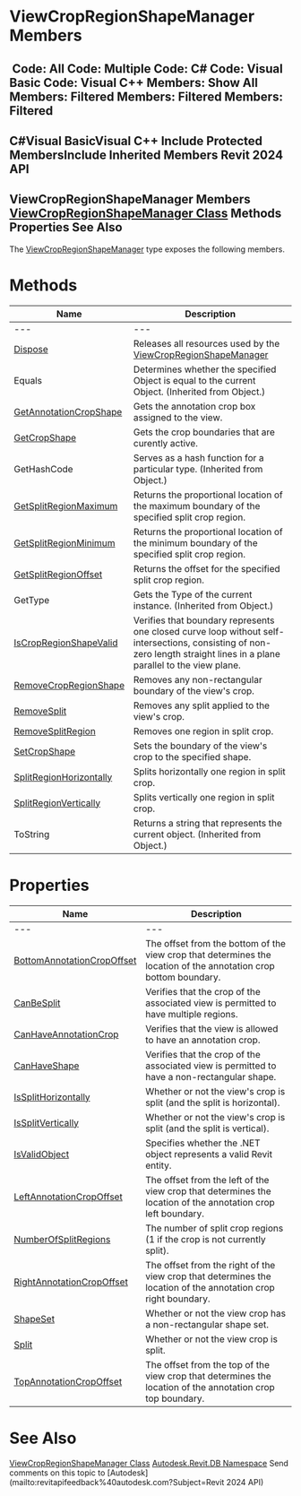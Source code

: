 # ViewCropRegionShapeManager Members

﻿
 Code: All Code: Multiple Code: C# Code: Visual Basic Code: Visual C++  Members: Show All Members: Filtered Members: Filtered Members: Filtered   
---  
C#Visual BasicVisual C++
Include Protected MembersInclude Inherited Members
Revit 2024 API  
---  
ViewCropRegionShapeManager Members  
[ViewCropRegionShapeManager Class](2610cb66-5dae-9fc8-4e83-7dfe88085abb.md "ViewCropRegionShapeManager Class") Methods Properties See Also  
---  
The [ViewCropRegionShapeManager](2610cb66-5dae-9fc8-4e83-7dfe88085abb.md "ViewCropRegionShapeManager Class") type exposes the following members.
# Methods
| Name | Description |
| --- | --- |
| --- | --- | --- |
| [Dispose](7c0d13f8-0263-d113-c4cf-20cb62693001.md "Dispose Method") | Releases all resources used by the [ViewCropRegionShapeManager](2610cb66-5dae-9fc8-4e83-7dfe88085abb.md "ViewCropRegionShapeManager Class") |
| Equals | Determines whether the specified Object is equal to the current Object. (Inherited from Object.) |
| [GetAnnotationCropShape](4e698377-7527-c562-21bc-379c68efda5d.md "GetAnnotationCropShape Method") | Gets the annotation crop box assigned to the view. |
| [GetCropShape](36a98b08-72be-4b0a-99f6-4a765b85b15d.md "GetCropShape Method") | Gets the crop boundaries that are curently active. |
| GetHashCode | Serves as a hash function for a particular type.  (Inherited from Object.) |
| [GetSplitRegionMaximum](fe2685d5-c8c3-eb61-d4d0-3fcdd48820ed.md "GetSplitRegionMaximum Method") | Returns the proportional location of the maximum boundary of the specified split crop region. |
| [GetSplitRegionMinimum](62230272-ac48-3856-91a3-d5c6aa2ec031.md "GetSplitRegionMinimum Method") | Returns the proportional location of the minimum boundary of the specified split crop region. |
| [GetSplitRegionOffset](f2df4fe9-0771-4ee0-e000-d0d2b11ea35f.md "GetSplitRegionOffset Method") | Returns the offset for the specified split crop region. |
| GetType | Gets the Type of the current instance. (Inherited from Object.) |
| [IsCropRegionShapeValid](e9d91a49-9d33-f1d5-a197-e1bf33a17265.md "IsCropRegionShapeValid Method") | Verifies that boundary represents one closed curve loop without self-intersections, consisting of non-zero length straight lines in a plane parallel to the view plane. |
| [RemoveCropRegionShape](f72964d5-5b22-0d77-2fe0-0c127546d879.md "RemoveCropRegionShape Method") | Removes any non-rectangular boundary of the view's crop. |
| [RemoveSplit](7b04c647-cb12-3189-eb56-2251ba46d99b.md "RemoveSplit Method") | Removes any split applied to the view's crop. |
| [RemoveSplitRegion](c750ce39-d497-7cab-028b-4da0e0ce3c91.md "RemoveSplitRegion Method") | Removes one region in split crop. |
| [SetCropShape](548c4181-2779-40a2-8276-b7a43a85a161.md "SetCropShape Method") | Sets the boundary of the view's crop to the specified shape. |
| [SplitRegionHorizontally](081c29af-0877-a5ce-bb49-e39ba262a43f.md "SplitRegionHorizontally Method") | Splits horizontally one region in split crop. |
| [SplitRegionVertically](583d354f-9950-5bcd-23e0-69c15ee69a50.md "SplitRegionVertically Method") | Splits vertically one region in split crop. |
| ToString | Returns a string that represents the current object. (Inherited from Object.) |

# Properties
| Name | Description |
| --- | --- |
| --- | --- | --- |
| [BottomAnnotationCropOffset](052f9969-ce4e-40c5-8573-30c4db60a25f.md "BottomAnnotationCropOffset Property") | The offset from the bottom of the view crop that determines the location of the annotation crop bottom boundary. |
| [CanBeSplit](1fc2640b-6c4a-2d85-39a7-2b50f3377145.md "CanBeSplit Property") | Verifies that the crop of the associated view is permitted to have multiple regions. |
| [CanHaveAnnotationCrop](4ed706b0-ed41-3cba-aae5-d75d816b2ae1.md "CanHaveAnnotationCrop Property") | Verifies that the view is allowed to have an annotation crop. |
| [CanHaveShape](4ed96171-c8ac-1623-f1d3-5da38d1bd834.md "CanHaveShape Property") | Verifies that the crop of the associated view is permitted to have a non-rectangular shape. |
| [IsSplitHorizontally](a78e3cd6-58b3-faa0-6e10-02c22fe3bc99.md "IsSplitHorizontally Property") | Whether or not the view's crop is split (and the split is horizontal). |
| [IsSplitVertically](4831f9a4-f3c1-0d83-8387-66618485baa1.md "IsSplitVertically Property") | Whether or not the view's crop is split (and the split is vertical). |
| [IsValidObject](ff38ac8e-6b3b-f9a4-6a26-2669eb661361.md "IsValidObject Property") | Specifies whether the .NET object represents a valid Revit entity. |
| [LeftAnnotationCropOffset](c1df4fe4-5897-2f90-405d-4a05542179e0.md "LeftAnnotationCropOffset Property") | The offset from the left of the view crop that determines the location of the annotation crop left boundary. |
| [NumberOfSplitRegions](2d533b30-7190-442d-1c8b-f436e526c40c.md "NumberOfSplitRegions Property") | The number of split crop regions (1 if the crop is not currently split). |
| [RightAnnotationCropOffset](3858d0de-caaa-8e31-545c-8c0a3c8fb0f2.md "RightAnnotationCropOffset Property") | The offset from the right of the view crop that determines the location of the annotation crop right boundary. |
| [ShapeSet](4e4ddc06-f889-b955-a22d-c870c00526cc.md "ShapeSet Property") | Whether or not the view crop has a non-rectangular shape set. |
| [Split](9fb6ad28-2917-3194-9b71-8fed8461d22b.md "Split Property") | Whether or not the view crop is split. |
| [TopAnnotationCropOffset](b2dce097-7b29-4a40-3b06-cac4cbc49081.md "TopAnnotationCropOffset Property") | The offset from the top of the view crop that determines the location of the annotation crop top boundary. |

# See Also
[ViewCropRegionShapeManager Class](2610cb66-5dae-9fc8-4e83-7dfe88085abb.md "ViewCropRegionShapeManager Class")
[Autodesk.Revit.DB Namespace](87546ba7-461b-c646-cbb1-2cb8f5bff8b2.md "Autodesk.Revit.DB Namespace")
Send comments on this topic to [Autodesk](mailto:revitapifeedback%40autodesk.com?Subject=Revit 2024 API)